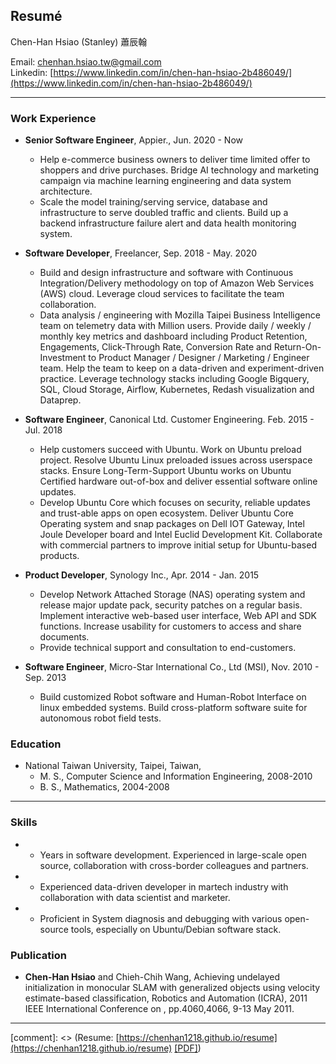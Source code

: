## Resumé


Chen-Han Hsiao (Stanley) 蕭辰翰

Email: chenhan.hsiao.tw@gmail.com  
Linkedin: [https://www.linkedin.com/in/chen-han-hsiao-2b486049/](https://www.linkedin.com/in/chen-han-hsiao-2b486049/)  

---------------------------------------

### Work Experience
*   **Senior Software Engineer**, Appier., Jun. 2020 - Now
    - Help e-commerce business owners to deliver time limited offer to shoppers and drive purchases. Bridge AI technology and marketing campaign via machine learning engineering and data system architecture.
    - Scale the model training/serving service, database and infrastructure to serve doubled traffic and clients. Build up a backend infrastructure failure alert and data health monitoring system.

*   **Software Developer**, Freelancer, Sep. 2018 - May. 2020
    - Build and design infrastructure and software with Continuous Integration/Delivery methodology on top of Amazon Web Services (AWS) cloud. Leverage cloud services to facilitate the team collaboration.
    - Data analysis / engineering with Mozilla Taipei Business Intelligence team on telemetry data with Million users. Provide daily / weekly / monthly key metrics and dashboard including Product Retention, Engagements, Click-Through Rate, Conversion Rate and Return-On-Investment to Product Manager / Designer / Marketing / Engineer team. Help the team to keep on a data-driven and experiment-driven practice. Leverage technology stacks including Google Bigquery, SQL, Cloud Storage, Airflow, Kubernetes, Redash visualization and Dataprep.

*   **Software Engineer**, Canonical Ltd. Customer Engineering. Feb. 2015 - Jul. 2018
    - Help customers succeed with Ubuntu. Work on Ubuntu preload project. Resolve Ubuntu Linux preloaded issues across userspace stacks. Ensure Long-Term-Support Ubuntu works on Ubuntu Certified hardware out-of-box and deliver essential software online updates.
    - Develop Ubuntu Core which focuses on security, reliable updates and trust-able apps on open ecosystem. Deliver Ubuntu Core Operating system and snap packages on Dell IOT Gateway, Intel Joule Developer board and Intel Euclid Development Kit. Collaborate with commercial partners to improve initial setup for Ubuntu-based products.

*   **Product Developer**, Synology Inc., Apr. 2014 - Jan. 2015
    - Develop Network Attached Storage (NAS) operating system and release major update pack, security patches on a regular basis. Implement interactive web-based user interface, Web API and SDK functions. Increase usability for customers to access and share documents.
    - Provide technical support and consultation to end-customers.

*   **Software Engineer**, Micro-Star International Co., Ltd (MSI), Nov. 2010 - Sep. 2013
    - Build customized Robot software and Human-Robot Interface on linux embedded systems. Build cross-platform software suite for autonomous robot field tests.

### Education

*   National Taiwan University, Taipei, Taiwan,
    * M. S., Computer Science and Information Engineering, 2008-2010
    * B. S., Mathematics, 2004-2008

---------------------------------------

### Skills

*   - Years in software development. Experienced in large-scale open source, collaboration with cross-border colleagues and partners.
*   - Experienced data-driven developer in martech industry with collaboration with data scientist and marketer.
*   - Proficient in System diagnosis and debugging with various open-source tools, especially on Ubuntu/Debian software stack.

### Publication

*   **Chen-Han Hsiao** and Chieh-Chih Wang, Achieving undelayed initialization in monocular SLAM with generalized objects using velocity estimate-based classification, Robotics and Automation (ICRA), 2011 IEEE International Conference on , pp.4060,4066, 9-13 May 2011.

---------------------------------------

[comment]: <> (Resume: [https://chenhan1218.github.io/resume](https://chenhan1218.github.io/resume) [[PDF]](https://github.com/chenhan1218/resume/raw/master/ChenHanHsiao-resume.pdf))
